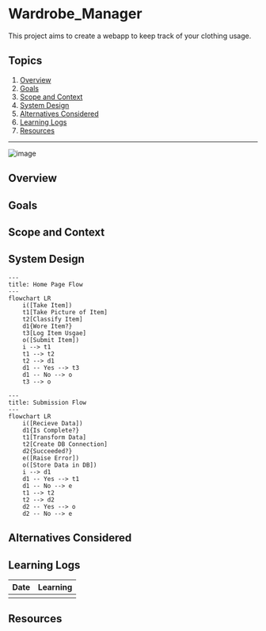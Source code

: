 # Wardrobe_Manager

This project aims to create a webapp to keep track of your clothing usage.

## Topics

1. [Overview](#overview)
2. [Goals](#goals)
3. [Scope and Context](#scope-and-context)
4. [System Design](#system-design)
5. [Alternatives Considered](#alternatives-considered)
6. [Learning Logs](#learning-logs)
7. [Resources](#resources)

---

![image](https://github.com/kevinknights29/Wardrobe_Manager/assets/74464814/dc682d99-cab4-4668-9be5-de19b49af921)

## Overview

## Goals

## Scope and Context

## System Design

```mermaid
---
title: Home Page Flow
---
flowchart LR
    i([Take Item])
    t1[Take Picture of Item]
    t2[Classify Item]
    d1{Wore Item?}
    t3[Log Item Usgae]
    o([Submit Item])
    i --> t1
    t1 --> t2
    t2 --> d1
    d1 -- Yes --> t3
    d1 -- No --> o
    t3 --> o
```

```mermaid
---
title: Submission Flow
---
flowchart LR
    i([Recieve Data])
    d1{Is Complete?}
    t1[Transform Data]
    t2[Create DB Connection]
    d2{Succeeded?}
    e([Raise Error])
    o([Store Data in DB])
    i --> d1
    d1 -- Yes --> t1
    d1 -- No --> e
    t1 --> t2
    t2 --> d2
    d2 -- Yes --> o
    d2 -- No --> e
```

## Alternatives Considered

## Learning Logs

| Date | Learning |
|------|----------|
|      |          |

## Resources
